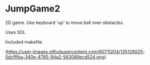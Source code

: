 # JumpGame2
2D game. Use keyboard 'up' to move ball over obstacles.

Uses SDL

Included makefile

(https://user-images.githubusercontent.com/60711204/135129025-5dcfffba-340e-4785-94a2-563089ecd524.png)
